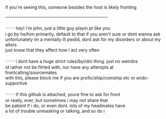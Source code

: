if you're seeing this, someone besides the host is likely fronting

─────────────────────────────────

𓎟𓎟 hey! i'm john, just a little guy playin pt like you<br>
i go by he/him primarily, default to that if you aren't sure or dont wanna ask<br>
unfortunately im a mentally ill pwdid, dont ask for my disorders or about my alters<br>
just know that they affect how i act very often

𓎟𓎟 i dont have a huge strict rules/byi/dni thing. just no weirdos<br>
id rather not be flirted with, nor have any attempts at frontcalling/sourcemates<br>
with this, please block me if you are profic/ship/comship etc or endo-supportive

𓎟𓎟 if this github is attached, youre fine to ask for front<br>
or really, ever, but sometimes i may not share that<br>
be patient if i do, or even dont. lots of my headmates have<br>
a lot of trouble unmasking or talking, and so do i
